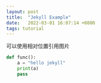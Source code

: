 ```yaml
---
layout: post
title:  "Jekyll Example"
date:   2022-03-01 16:07:14 +0800
tags: tutorial
---
```


可以使用相对位置引用图片

```python
def func():
	a = "hello jekyll"
	print(a)
	pass
```

